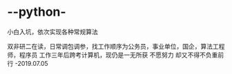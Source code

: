 # --python-
小白入坑，依次实现各种常规算法

双非研二在读，日常调包调参，找工作顺序为公务员，事业单位，国企，算法工程师，程序员
工作三年后跨考计算机，现仍是一无所获
不愿努力
却又不得不负重前行
                                                                                                              -2019.07.05      
